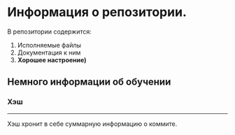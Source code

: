 # Информация о репозитории.

В репозитории содержится:

1. Исполняемые файлы
2. Документация к ним
3. **Хорошее настроение)**


## Немного информации об обучении


### Хэш


---


Хэш хронит в себе суммарную информацию о коммите.
